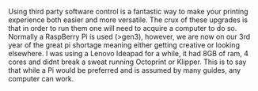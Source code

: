 Using third party software control is a fantastic way to make your printing experience both easier and more versatile. The crux of these upgrades is that in order to run them one will need to acquire a computer to do so. Normally a RaspBerry Pi is used (>gen3), however, we are now on our 3rd year of the great pi shortage meaning either getting creative or looking elsewhere. I was using a Lenovo Ideapad for a while, it had 8GB of ram, 4 cores and didnt break a sweat running Octoprint or Klipper. This is to say that while a Pi would be preferred and is assumed by many guides, any computer can work. 